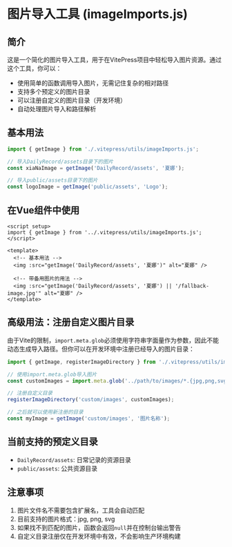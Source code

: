 # 图片导入工具 (imageImports.js)

## 简介

这是一个简化的图片导入工具，用于在VitePress项目中轻松导入图片资源。通过这个工具，你可以：

- 使用简单的函数调用导入图片，无需记住复杂的相对路径
- 支持多个预定义的图片目录
- 可以注册自定义的图片目录（开发环境）
- 自动处理图片导入和路径解析

## 基本用法

```js
import { getImage } from './.vitepress/utils/imageImports.js';

// 导入DailyRecord/assets目录下的图片
const xiaNaImage = getImage('DailyRecord/assets', '夏娜');

// 导入public/assets目录下的图片
const logoImage = getImage('public/assets', 'Logo');
```

## 在Vue组件中使用

```vue
<script setup>
import { getImage } from '../.vitepress/utils/imageImports.js';
</script>

<template>
  <!-- 基本用法 -->
  <img :src="getImage('DailyRecord/assets', '夏娜')" alt="夏娜" />
  
  <!-- 带备用图片的用法 -->
  <img :src="getImage('DailyRecord/assets', '夏娜') || '/fallback-image.jpg'" alt="夏娜" />
</template>
```

## 高级用法：注册自定义图片目录

由于Vite的限制，`import.meta.glob`必须使用字符串字面量作为参数，因此不能动态生成导入路径。但你可以在开发环境中注册已经导入的图片目录：

```js
import { getImage, registerImageDirectory } from './.vitepress/utils/imageImports.js';

// 使用import.meta.glob导入图片
const customImages = import.meta.glob('../path/to/images/*.{jpg,png,svg}', { eager: true, import: 'default' });

// 注册自定义目录
registerImageDirectory('custom/images', customImages);

// 之后就可以使用新注册的目录
const myImage = getImage('custom/images', '图片名称');
```

## 当前支持的预定义目录

- `DailyRecord/assets`: 日常记录的资源目录
- `public/assets`: 公共资源目录

## 注意事项

1. 图片文件名不需要包含扩展名，工具会自动匹配
2. 目前支持的图片格式：jpg, png, svg
3. 如果找不到匹配的图片，函数会返回`null`并在控制台输出警告
4. 自定义目录注册仅在开发环境中有效，不会影响生产环境构建
